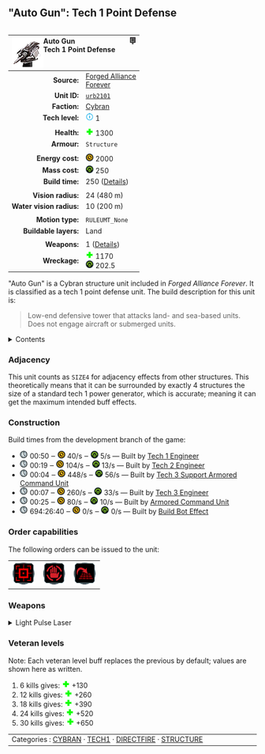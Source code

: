 "Auto Gun": Tech 1 Point Defense
----
<table align="right">
    <thead>
        <tr>
            <th align="left" colspan="2">
                <img align="left" src="icons/units/URB2101_icon.png" title="Auto Gun unit icon" /><img align="right" src="icons/strategicicons/icon_structure1_directfire_rest.png" title="icon_structure1_directfire" />Auto Gun<br />Tech 1 Point Defense
            </th>
        </tr>
    </thead>
    <tbody>
        <tr>
            <td align="right"><strong>Source:</strong></td>
            <td><a href="Forged Alliance Forever">Forged Alliance<br />Forever</a></td>
        </tr>
        <tr>
            <td align="right"><strong>Unit ID:</strong></td>
            <td><a href="https://github.com/FAForever/fa/D:/faf-development/fa/units/URB2101/URB2101_unit.bp"><code>urb2101</code></a></td>
        </tr>
        <tr>
            <td align="right"><strong>Faction:</strong></td>
            <td><a href="_categories.CYBRAN">Cybran</a></td>
        </tr>
        <tr>
            <td align="right"><strong>Tech level:</strong></td>
            <td><img src="icons/T1.png" title="Tech 1" /> 1</td>
        </tr>
        <tr><td align="center" colspan="2"></td></tr>
        <tr>
            <td align="right"><strong>Health:</strong></td>
            <td><img src="icons/health.png" title="Health" /> 1300</td>
        </tr>
        <tr>
            <td align="right"><strong>Armour:</strong></td>
            <td><code>Structure</code></td>
        </tr>
        <tr><td align="center" colspan="2"></td></tr>
        <tr>
            <td align="right"><strong>Energy cost:</strong></td>
            <td><img src="icons/energy.png" title="Energy" /> 2000</td>
        </tr>
        <tr>
            <td align="right"><strong>Mass cost:</strong></td>
            <td><img src="icons/mass.png" title="Mass" /> 250</td>
        </tr>
        <tr>
            <td align="right"><strong>Build time:</strong></td>
            <td>250 (<a href="#construction">Details</a>)</td>
        </tr>
        <tr><td align="center" colspan="2"></td></tr>
        <tr>
            <td align="right"><strong>Vision radius:</strong></td>
            <td> <span title="0.48 km, 0.30 mi">24 (480 m)</span></td>
        </tr>
        <tr>
            <td align="right"><strong>Water vision radius:</strong></td>
            <td> <span title="0.20 km, 0.12 mi">10 (200 m)</span></td>
        </tr>
        <tr><td align="center" colspan="2"></td></tr>
        <tr>
            <td align="right"><strong>Motion type:</strong></td>
            <td><code>RULEUMT_None</code></td>
        </tr>
        <tr>
            <td align="right"><strong>Buildable layers:</strong></td>
            <td>Land</td>
        </tr>
        <tr><td align="center" colspan="2"></td></tr>
        <tr>
            <td align="right"><strong>Weapons:</strong></td>
            <td>1 (<a href="#weapons">Details</a>)</td>
        </tr>
        <tr>
            <td align="right"><strong>Wreckage:</strong></td>
            <td><img src="icons/health.png" title="Health" /> 1170<br /><img src="icons/mass.png" title="Mass" /> 202.5</td>
        </tr>
    </tbody>
</table>

"Auto Gun" is a Cybran structure unit included in *Forged Alliance Forever*.
It is classified as a tech 1 point defense unit.
The build description for this unit is:

<blockquote>Low-end defensive tower that attacks land- and sea-based units. Does not engage aircraft or submerged units.</blockquote>

<details>
<summary>Contents</summary>

1. – <a href="#adjacency">Adjacency</a>
2. – <a href="#construction">Construction</a>
3. – <a href="#order-capabilities">Order capabilities</a>
4. – <a href="#weapons">Weapons</a>
5. – <a href="#veteran-levels">Veteran levels</a>
</details>

### Adjacency
This unit counts as `SIZE4` for adjacency effects from other structures. This theoretically means that it can be surrounded by exactly 4 structures the size of a standard tech 1 power generator, which is accurate; meaning it can get the maximum intended buff effects. 

### Construction
Build times from the development branch of the game:
* <img src="icons/time.png" title="Time" /> 00:50 ‒ <img src="icons/energy.png" title="Energy" /> 40/s ‒ <img src="icons/mass.png" title="Mass" /> 5/s — Built by <a href="URL0105">Tech 1 Engineer</a>
* <img src="icons/time.png" title="Time" /> 00:19 ‒ <img src="icons/energy.png" title="Energy" /> 104/s ‒ <img src="icons/mass.png" title="Mass" /> 13/s — Built by <a href="URL0208">Tech 2 Engineer</a>
* <img src="icons/time.png" title="Time" /> 00:04 ‒ <img src="icons/energy.png" title="Energy" /> 448/s ‒ <img src="icons/mass.png" title="Mass" /> 56/s — Built by <a href="URL0301">Tech 3 Support Armored Command Unit</a>
* <img src="icons/time.png" title="Time" /> 00:07 ‒ <img src="icons/energy.png" title="Energy" /> 260/s ‒ <img src="icons/mass.png" title="Mass" /> 33/s — Built by <a href="URL0309">Tech 3 Engineer</a>
* <img src="icons/time.png" title="Time" /> 00:25 ‒ <img src="icons/energy.png" title="Energy" /> 80/s ‒ <img src="icons/mass.png" title="Mass" /> 10/s — Built by <a href="URL0001">Armored Command Unit</a>
* <img src="icons/time.png" title="Time" /> 694:26:40 ‒ <img src="icons/energy.png" title="Energy" /> 0/s ‒ <img src="icons/mass.png" title="Mass" /> 0/s — Built by <a href="URA0001">Build Bot Effect</a>

### Order capabilities
The following orders can be issued to the unit:
<table>
<td><img float="left" src="icons/orders/attack.png" title="Attack
Left click for attack order. Right click to toggle target priorities for sniping." /></td>
<td><img float="left" src="icons/orders/stop.png" title="Stop" /></td>
<td><img float="left" src="icons/orders/stand-ground.png" title="Fire State" /></td>
</table>

### Weapons
<details>
<summary>Light Pulse Laser</summary>
<p>
    <table>
        <tr>
            <td align="right"><strong>Target type:</strong></td>
            <td><code>RULEWTT_Unit</code><br />(Anti-Surface)</td>
        </tr>
        <tr>
            <td align="right"><strong>Projectile:</strong></td>
            <td><a href="Projectiles#cdf-laser-heavy-01"><code>CDFLaserHeavy01</code></a></td>
        </tr>
        <tr>
            <td align="right"><strong>DPS estimate:</strong></td>
            <td>167 <span title="Note: This only counts listed stats.">(<u>?</u>)</span></td>
        </tr>
        <tr>
            <td align="right"><strong>Damage:</strong></td>
            <td>50 <span title="Note: This doesn't count some scripted effects.">(<u>?</u>)</span></td>
        </tr>
        <tr>
            <td align="right"><strong>Damage type:</strong></td>
            <td><code>Normal</code></td>
        </tr>
        <tr>
            <td align="right"><strong>Max range:</strong></td>
            <td> <span title="520 m, 0.32 mi">26 (0.52 km)</span></td>
        </tr>
        <tr>
            <td align="right"><strong>Firing cycle:</strong></td>
            <td>Once every 0.3s <span title="Note: This doesn't count additional delays such as charging, reloading, and others.">(<u>?</u>)</span></td>
        </tr>
    </table>
</p>
</details>


### Veteran levels
Note: Each veteran level buff replaces the previous by default; values are shown here as written.

1. 6 kills gives: <img src="icons/health.png" title="Health" /> +130
2. 12 kills gives: <img src="icons/health.png" title="Health" /> +260
3. 18 kills gives: <img src="icons/health.png" title="Health" /> +390
4. 24 kills gives: <img src="icons/health.png" title="Health" /> +520
5. 30 kills gives: <img src="icons/health.png" title="Health" /> +650

<table align="center">
<td width="1215px">Categories : 
<a href="_categories.CYBRAN">CYBRAN</a> · 
<a href="_categories.TECH1">TECH1</a> · 
<a href="_categories.DIRECTFIRE">DIRECTFIRE</a> · 
<a href="_categories.STRUCTURE">STRUCTURE</a></td>
</table>
